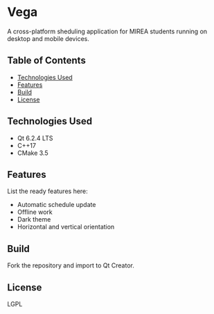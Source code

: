 # Vega
A cross-platform sheduling application for MIREA students running on desktop and mobile devices.

## Table of Contents
* [Technologies Used](#technologies-used)
* [Features](#features)
* [Build](#build)
* [License](#license)


## Technologies Used
- Qt 6.2.4 LTS
- C++17
- CMake 3.5


## Features
List the ready features here:
- Automatic schedule update
- Offline work
- Dark theme
- Horizontal and vertical orientation


## Build
Fork the repository and import to Qt Creator.

## License
LGPL

